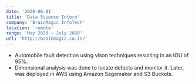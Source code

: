 ```yaml
---
date: '2020-06-01'
title: 'Data Science Intern'
company: 'BrainMagic InfoTech'
location: 'remote'
range: 'May 2020 – July 2020'
url: 'http://brainmagic.co.in/'
---
```


- Automobile fault detection using vison techniques resulting in an IOU of 95%. 
- Dimensional analysis was done to locate defects and monitor it. Later, was deployed in AWS using Amazon Sagemaker and S3 Buckets.
